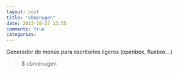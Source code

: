 ```yaml
---
layout: post
title: "obmenugen"
date: 2013-10-27 13:55
comments: true
categories: 
---
```

Generador de menús para escritorios ligeros (openbox, fluxbox...)

>$ obmenugen

